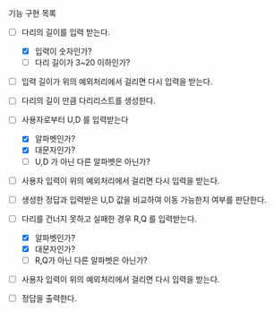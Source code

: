 기능 구현 목록

-[ ] 다리의 길이를 입력 받는다.
    -[x] 입력이 숫자인가?
    -[ ] 다리 길이가 3~20 이하인가?
-[ ] 입력 길이가 위의 예외처리에서 걸리면 다시 입력을 받는다.

-[ ] 다리의 길이 만큼 다리리스트를 생성한다.
-[ ] 사용자로부터 U,D 를 입력받는다
    -[x] 알파벳인가?
    -[x] 대문자인가?
    -[ ] U,D 가 아닌 다른 알파벳은 아닌가?
-[ ] 사용자 입력이 위의 예외처리에서 걸리면 다시 입력을 받는다.

-[ ] 생성한 정답과 입력받은 U,D 값을 비교하여 이동 가능한지 여부를 판단한다.

-[ ] 다리를 건너지 못하고 실패한 경우 R,Q 를 입력받는다.
    -[x] 알파벳인가?
    -[x] 대문자인가?
    -[ ] R,Q가 아닌 다른 알파벳은 아닌가?
-[ ] 사용자 입력이 위의 예외처리에서 걸리면 다시 입력을 받는다.
-[ ] 정답을 출력한다.